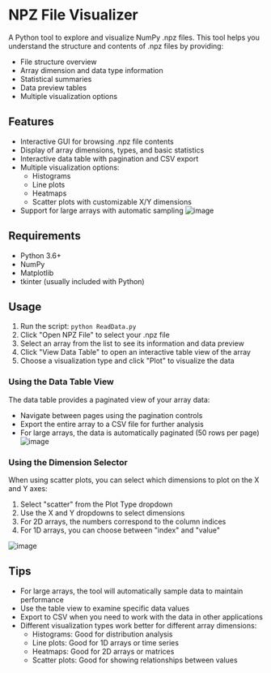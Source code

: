 # NPZ File Visualizer

A Python tool to explore and visualize NumPy .npz files. This tool helps you understand the structure and contents of .npz files by providing:

- File structure overview
- Array dimension and data type information
- Statistical summaries
- Data preview tables
- Multiple visualization options

## Features

- Interactive GUI for browsing .npz file contents
- Display of array dimensions, types, and basic statistics
- Interactive data table with pagination and CSV export
- Multiple visualization options:
  - Histograms
  - Line plots
  - Heatmaps
  - Scatter plots with customizable X/Y dimensions
- Support for large arrays with automatic sampling
![image](https://github.com/user-attachments/assets/f7e82a24-d6df-4c52-8434-666caf559b9d)
## Requirements

- Python 3.6+
- NumPy
- Matplotlib
- tkinter (usually included with Python)

## Usage

1. Run the script: `python ReadData.py`
2. Click "Open NPZ File" to select your .npz file
3. Select an array from the list to see its information and data preview
4. Click "View Data Table" to open an interactive table view of the array
5. Choose a visualization type and click "Plot" to visualize the data

### Using the Data Table View

The data table provides a paginated view of your array data:
- Navigate between pages using the pagination controls
- Export the entire array to a CSV file for further analysis
- For large arrays, the data is automatically paginated (50 rows per page)
![image](https://github.com/user-attachments/assets/a0511301-c465-4cb2-a754-071da0973224)

### Using the Dimension Selector

When using scatter plots, you can select which dimensions to plot on the X and Y axes:

1. Select "scatter" from the Plot Type dropdown
2. Use the X and Y dropdowns to select dimensions
3. For 2D arrays, the numbers correspond to the column indices
4. For 1D arrays, you can choose between "index" and "value"

![image](https://github.com/user-attachments/assets/dbb51ae0-4853-4e44-b715-5e96a72e638c)


## Tips

- For large arrays, the tool will automatically sample data to maintain performance
- Use the table view to examine specific data values
- Export to CSV when you need to work with the data in other applications
- Different visualization types work better for different array dimensions:
  - Histograms: Good for distribution analysis
  - Line plots: Good for 1D arrays or time series
  - Heatmaps: Good for 2D arrays or matrices
  - Scatter plots: Good for showing relationships between values
